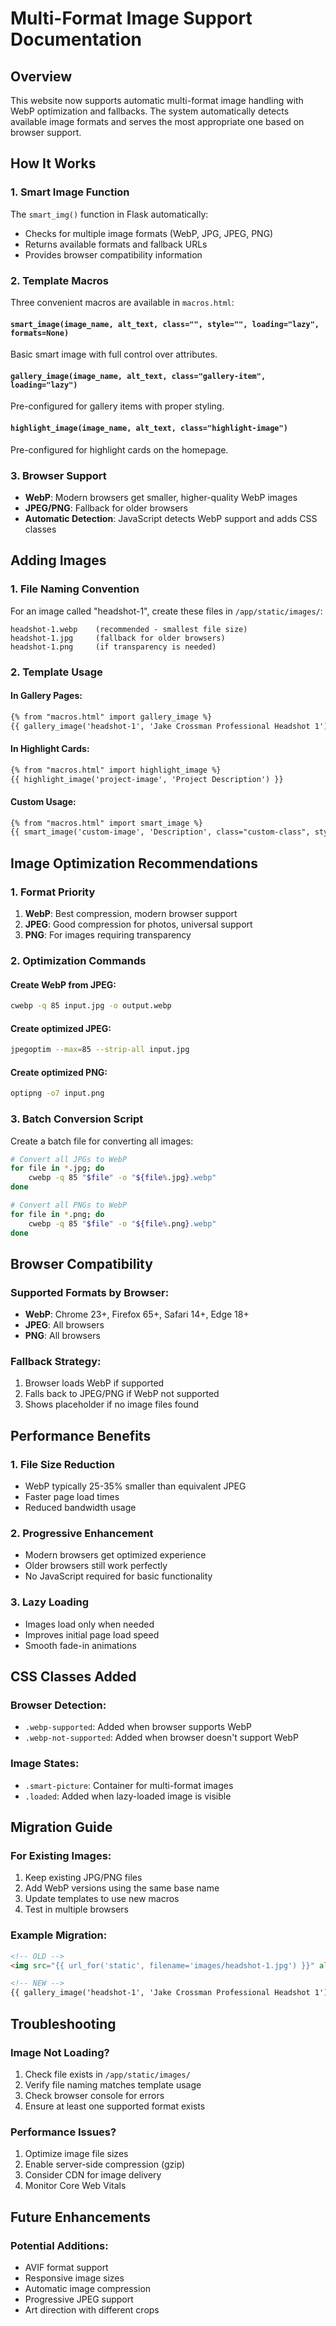 # Multi-Format Image Support Documentation

## Overview

This website now supports automatic multi-format image handling with WebP optimization and fallbacks. The system automatically detects available image formats and serves the most appropriate one based on browser support.

## How It Works

### 1. Smart Image Function
The `smart_img()` function in Flask automatically:
- Checks for multiple image formats (WebP, JPG, JPEG, PNG)
- Returns available formats and fallback URLs
- Provides browser compatibility information

### 2. Template Macros
Three convenient macros are available in `macros.html`:

#### `smart_image(image_name, alt_text, class="", style="", loading="lazy", formats=None)`
Basic smart image with full control over attributes.

#### `gallery_image(image_name, alt_text, class="gallery-item", loading="lazy")`
Pre-configured for gallery items with proper styling.

#### `highlight_image(image_name, alt_text, class="highlight-image")`
Pre-configured for highlight cards on the homepage.

### 3. Browser Support
- **WebP**: Modern browsers get smaller, higher-quality WebP images
- **JPEG/PNG**: Fallback for older browsers
- **Automatic Detection**: JavaScript detects WebP support and adds CSS classes

## Adding Images

### 1. File Naming Convention
For an image called "headshot-1", create these files in `/app/static/images/`:
```
headshot-1.webp    (recommended - smallest file size)
headshot-1.jpg     (fallback for older browsers)
headshot-1.png     (if transparency is needed)
```

### 2. Template Usage

#### In Gallery Pages:
```html
{% from "macros.html" import gallery_image %}
{{ gallery_image('headshot-1', 'Jake Crossman Professional Headshot 1') }}
```

#### In Highlight Cards:
```html
{% from "macros.html" import highlight_image %}
{{ highlight_image('project-image', 'Project Description') }}
```

#### Custom Usage:
```html
{% from "macros.html" import smart_image %}
{{ smart_image('custom-image', 'Description', class="custom-class", style="width: 50%;") }}
```

## Image Optimization Recommendations

### 1. Format Priority
1. **WebP**: Best compression, modern browser support
2. **JPEG**: Good compression for photos, universal support
3. **PNG**: For images requiring transparency

### 2. Optimization Commands

#### Create WebP from JPEG:
```bash
cwebp -q 85 input.jpg -o output.webp
```

#### Create optimized JPEG:
```bash
jpegoptim --max=85 --strip-all input.jpg
```

#### Create optimized PNG:
```bash
optipng -o7 input.png
```

### 3. Batch Conversion Script
Create a batch file for converting all images:

```bash
# Convert all JPGs to WebP
for file in *.jpg; do
    cwebp -q 85 "$file" -o "${file%.jpg}.webp"
done

# Convert all PNGs to WebP
for file in *.png; do
    cwebp -q 85 "$file" -o "${file%.png}.webp"
done
```

## Browser Compatibility

### Supported Formats by Browser:
- **WebP**: Chrome 23+, Firefox 65+, Safari 14+, Edge 18+
- **JPEG**: All browsers
- **PNG**: All browsers

### Fallback Strategy:
1. Browser loads WebP if supported
2. Falls back to JPEG/PNG if WebP not supported
3. Shows placeholder if no image files found

## Performance Benefits

### 1. File Size Reduction
- WebP typically 25-35% smaller than equivalent JPEG
- Faster page load times
- Reduced bandwidth usage

### 2. Progressive Enhancement
- Modern browsers get optimized experience
- Older browsers still work perfectly
- No JavaScript required for basic functionality

### 3. Lazy Loading
- Images load only when needed
- Improves initial page load speed
- Smooth fade-in animations

## CSS Classes Added

### Browser Detection:
- `.webp-supported`: Added when browser supports WebP
- `.webp-not-supported`: Added when browser doesn't support WebP

### Image States:
- `.smart-picture`: Container for multi-format images
- `.loaded`: Added when lazy-loaded image is visible

## Migration Guide

### For Existing Images:
1. Keep existing JPG/PNG files
2. Add WebP versions using the same base name
3. Update templates to use new macros
4. Test in multiple browsers

### Example Migration:
```html
<!-- OLD -->
<img src="{{ url_for('static', filename='images/headshot-1.jpg') }}" alt="Headshot">

<!-- NEW -->
{{ gallery_image('headshot-1', 'Jake Crossman Professional Headshot 1') }}
```

## Troubleshooting

### Image Not Loading?
1. Check file exists in `/app/static/images/`
2. Verify file naming matches template usage
3. Check browser console for errors
4. Ensure at least one supported format exists

### Performance Issues?
1. Optimize image file sizes
2. Enable server-side compression (gzip)
3. Consider CDN for image delivery
4. Monitor Core Web Vitals

## Future Enhancements

### Potential Additions:
- AVIF format support
- Responsive image sizes
- Automatic image compression
- Progressive JPEG support
- Art direction with different crops
